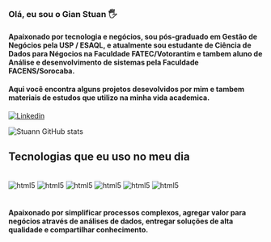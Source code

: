 ### Olá, eu sou o Gian Stuan 🖐️
#### Apaixonado por tecnologia e negócios, sou pós-graduado em Gestão de Negócios pela USP / ESAQL, e atualmente sou estudante de Ciência de Dados para Négocios na Faculdade FATEC/Votorantim e tambem aluno de Análise e desenvolvimento de sistemas pela Faculdade FACENS/Sorocaba.

#### Aqui você encontra alguns projetos desevolvidos por mim e tambem materiais de estudos que utilizo na minha vida academica.


[![Linkedin](https://img.shields.io/badge/LinkedIn-0077B5?style=for-the-badge&logo=linkedin&logoColor=white)](https://www.linkedin.com/in/gian-stuan/)

![Stuann GitHub stats](https://github-readme-stats.vercel.app/api?username=Stuann&show_icons=true&theme=transparent)

## Tecnologias que eu uso no meu dia
<div style ="display: inline_bloc"><br/>
<img align="center"  alt="html5"src="https://img.shields.io/badge/python-3670A0?style=for-the-badge&logo=python&logoColor=ffdd54" />
<img align="center"  alt="html5"src="https://img.shields.io/badge/Microsoft_SQL_Server-CC2927?style=for-the-badge&logo=microsoft-sql-server&logoColor=white" />
<img align="center"  alt="html5"src="https://img.shields.io/badge/Visual_Studio_Code-0078D4?style=for-the-badge&logo=visual%20studio%20code&logoColor=white" />
<img align="center"  alt="html5"src="https://img.shields.io/badge/Colab-F9AB00?style=for-the-badge&logo=googlecolab&color=525252" />
<img align="center"  alt="html5"src="https://img.shields.io/badge/jupyter-%23FA0F00.svg?style=for-the-badge&logo=jupyter&logoColor=white" />
<img align="center"  alt="html5"src="https://img.shields.io/badge/power_bi-F2C811?style=for-the-badge&logo=powerbi&logoColor=black" />
<div/><br/>
  
#### Apaixonado por simplificar processos complexos, agregar valor para negócios através de análises de dados, entregar soluções de alta qualidade e compartilhar conhecimento.
